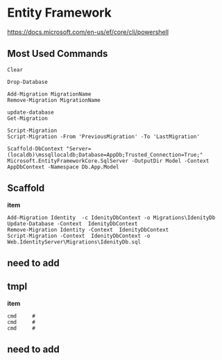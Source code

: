
# Entity Framework
 https://docs.microsoft.com/en-us/ef/core/cli/powershell
## Most Used Commands
```
Clear

Drop-Database

Add-Migration MigrationName
Remove-Migration MigrationName

update-database
Get-Migration

Script-Migration
Script-Migration -From 'PreviousMigration' -To 'LastMigration'

Scaffold-DbContext "Server=(localdb)\mssqllocaldb;Database=AppDb;Trusted_Connection=True;" Microsoft.EntityFrameworkCore.SqlServer -OutputDir Model -Context AppDbContext -Namespace Db.App.Model
```

## Scaffold
**item**
```
Add-Migration Identity  -c IdenityDbContext -o Migrations\IdenityDb
Update-Database -Context  IdenityDbContext
Remove-Migration Identity -Context  IdenityDbContext
Script-Migration -Context  IdenityDbContext -o Web.IdentityServer\Migrations\IdenityDb.sql
```
## need to add


## tmpl
**item**
```
cmd     #
cmd     #
cmd     #
```
## need to add
